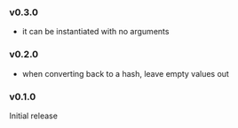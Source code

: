 ### v0.3.0

* it can be instantiated with no arguments

### v0.2.0

* when converting back to a hash, leave empty values out

### v0.1.0

Initial release
